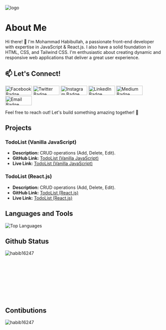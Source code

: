 ![logo](https://camo.githubusercontent.com/48ec00ed4c84e771db4a1db90b56352923a8d644452a32b434d68e97006c9337/68747470733a2f2f63686b736b696c6c732e636f6d2f77702d636f6e74656e742f75706c6f6164732f323032302f30342f504e432d416e696d617465642d42616e6e6572732e676966)
# About Me

Hi there! 👋 I'm Mohammad Habibullah, a passionate front-end developer with expertise in JavaScript & React.js. I also have a solid foundation in HTML, CSS, and Tailwind CSS. I'm enthusiastic about creating dynamic and responsive web applications that deliver a great user experience.


## 📫 Let's Connect!

[<img src="https://img.shields.io/badge/-Facebook-1877F2?style=flat-square&logo=facebook&logoColor=white" alt="Facebook Badge" width="85" height="30" >]([your_facebook_profile_url](https://www.facebook.com/profile.php?id=100087430404639))
[<img src="https://img.shields.io/badge/-Twitter-1DA1F2?style=flat-square&logo=twitter&logoColor=white" alt="Twitter Badge" width="85" height="30" >](https://twitter.com/MDHabib162470)
[<img src="https://img.shields.io/badge/-Instagram-E4405F?style=flat-square&logo=instagram&logoColor=white" alt="Instagram Badge" width="85" height="30" >](your_instagram_profile_url)
[<img src="https://img.shields.io/badge/-LinkedIn-0A66C2?style=flat-square&logo=linkedin&logoColor=white" alt="LinkedIn Badge" width="85" height="30" >](https://www.linkedin.com/in/md-habibullah-b22643259/)
[<img src="https://img.shields.io/badge/-Medium-12100E?style=flat-square&logo=medium&logoColor=white" alt="Medium Badge" width="85" height="30" >](your_medium_profile_url)
[<img src="https://img.shields.io/badge/-Email-D14836?style=flat-square&logo=gmail&logoColor=white" alt="Email Badge" width="85" height="30" >](mailto:habibullah162470@gmail.com)

Feel free to reach out! Let's build something amazing together! 🚀




## Projects

### TodoList (Vanilla JavaScript)

- **Description:** CRUD operations (Add, Delete, Edit).
- **GitHub Link:** [TodoList (Vanilla JavaScript)](https://github.com/RashedAbdullah/LogicBuild/tree/main/TodoList)
- **Live Link:** [TodoList (Vanilla JavaScript)](https://logic-build.vercel.app)

### TodoList (React.js)

- **Description:** CRUD operations (Add, Delete, Edit).
- **GitHub Link:** [TodoList (React.js)](https://github.com/habib16247/Reducer-TodoApp)
- **Live Link:** [TodoList (React.js)](https://reducer-todo-app-ashy.vercel.app/)



## Languages and Tools
<img src="https://github-readme-stats.vercel.app/api/top-langs/?username=habib16247&layout=compact" alt="Top Languages">

## Github Status
<p>&nbsp;<img align="left" src="https://github-readme-stats.vercel.app/api?username=habib16247&show_icons=true&locale=en" alt="habib16247"/></p>


<br/>
<br/>
<br/>
<br/>
<br/>
<br/>
<br/>

## Contibutions
<img align="center" src="https://github-readme-streak-stats.herokuapp.com/?user=habib16247&" alt="habib16247" />





